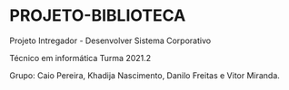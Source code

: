 # PROJETO-BIBLIOTECA
Projeto Intregador - Desenvolver Sistema Corporativo

Técnico em informática Turma 2021.2

Grupo: Caio Pereira, Khadija Nascimento, Danilo Freitas e Vitor Miranda.
